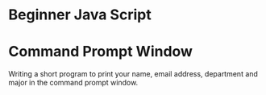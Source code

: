 # Beginner Java Script

# Command Prompt Window

Writing a short program to print your name, email address, department and major in the command prompt window. 
